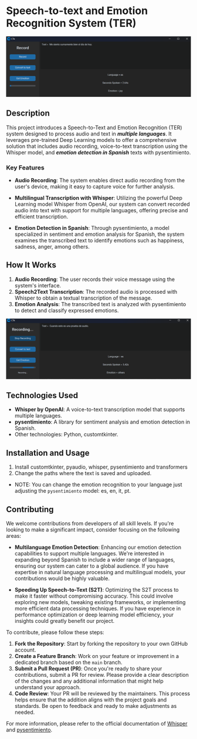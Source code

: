 # **Speech-to-text and Emotion Recognition System (TER)**

![](images/w2.png)

## Description
This project introduces a Speech-to-Text and Emotion Recognition (TER) system designed to process audio and text in ***multiple languages***. It leverages pre-trained Deep Learning models to offer a comprehensive solution that includes audio recording, voice-to-text transcription using the Whisper model, and ***emotion detection in Spanish*** texts with pysentimiento.

### Key Features

- **Audio Recording**: The system enables direct audio recording from the user's device, making it easy to capture voice for further analysis.

- **Multilingual Transcription with Whisper**: Utilizing the powerful Deep Learning model Whisper from OpenAI, our system can convert recorded audio into text with support for multiple languages, offering precise and efficient transcription.

- **Emotion Detection in Spanish**: Through pysentimiento, a model specialized in sentiment and emotion analysis for Spanish, the system examines the transcribed text to identify emotions such as happiness, sadness, anger, among others.

## How It Works

1. **Audio Recording**: The user records their voice message using the system's interface.
2. **Speech2Text Transcription**: The recorded audio is processed with Whisper to obtain a textual transcription of the message.
3. **Emotion Analysis**: The transcribed text is analyzed with pysentimiento to detect and classify expressed emotions.

![](images/w1.png)

## Technologies Used

- **Whisper by OpenAI**: A voice-to-text transcription model that supports multiple languages.
- **pysentimiento**: A library for sentiment analysis and emotion detection in Spanish.
- Other technologies: Python, customtkinter.

## Installation and Usage

1. Install customtkinter, pyaudio, whisper, pysentimiento and transformers
2. Change the paths where the text is saved and uploaded.
* NOTE: You can change the emotion recognition to your language just adjusting the `pysentimiento` model: es, en, it, pt.

## Contributing

We welcome contributions from developers of all skill levels. If you're looking to make a significant impact, consider focusing on the following areas:

- **Multilanguage Emotion Detection**: Enhancing our emotion detection capabilities to support multiple languages. We're interested in expanding beyond Spanish to include a wider range of languages, ensuring our system can cater to a global audience. If you have expertise in natural language processing and multilingual models, your contributions would be highly valuable.

- **Speeding Up Speech-to-Text (S2T)**: Optimizing the S2T process to make it faster without compromising accuracy. This could involve exploring new models, tweaking existing frameworks, or implementing more efficient data processing techniques. If you have experience in performance optimization or deep learning model efficiency, your insights could greatly benefit our project.

To contribute, please follow these steps:

1. **Fork the Repository**: Start by forking the repository to your own GitHub account.
2. **Create a Feature Branch**: Work on your feature or improvement in a dedicated branch based on the `main` branch.
3. **Submit a Pull Request (PR)**: Once you're ready to share your contributions, submit a PR for review. Please provide a clear description of the changes and any additional information that might help understand your approach.
4. **Code Review**: Your PR will be reviewed by the maintainers. This process helps ensure that the addition aligns with the project goals and standards. Be open to feedback and ready to make adjustments as needed.


For more information, please refer to the official documentation of [Whisper](https://github.com/openai/whisper) and [pysentimiento](https://github.com/pysentimiento/pysentimiento).
